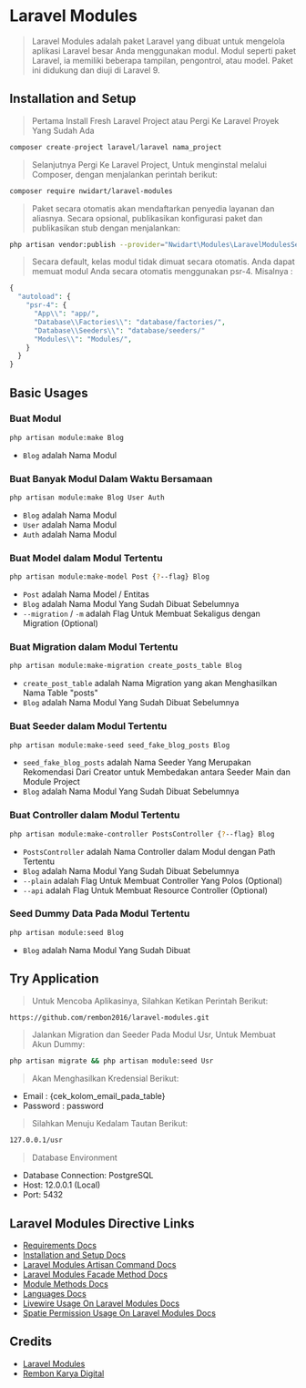 # Laravel Modules
> Laravel Modules adalah paket Laravel yang dibuat untuk mengelola aplikasi Laravel besar Anda menggunakan modul. Modul seperti paket Laravel, ia memiliki beberapa tampilan, pengontrol, atau model. Paket ini didukung dan diuji di Laravel 9.

## Installation and Setup
> Pertama Install Fresh Laravel Project atau Pergi Ke Laravel Proyek Yang Sudah Ada
```php
composer create-project laravel/laravel nama_project
```

> Selanjutnya Pergi Ke Laravel Project, Untuk menginstal melalui Composer, dengan menjalankan perintah berikut:
```bash
composer require nwidart/laravel-modules
```

> Paket secara otomatis akan mendaftarkan penyedia layanan dan aliasnya. Secara opsional, publikasikan konfigurasi paket dan publikasikan stub dengan menjalankan:
```bash
php artisan vendor:publish --provider="Nwidart\Modules\LaravelModulesServiceProvider"
```

> Secara default, kelas modul tidak dimuat secara otomatis. Anda dapat memuat modul Anda secara otomatis menggunakan psr-4. Misalnya :
```php
{
  "autoload": {
    "psr-4": {
      "App\\": "app/",
      "Database\\Factories\\": "database/factories/",
      "Database\\Seeders\\": "database/seeders/"
      "Modules\\": "Modules/",
    }
  }
}
```

## Basic Usages

### Buat Modul
```bash
php artisan module:make Blog
```
- `Blog` adalah Nama Modul

### Buat Banyak Modul Dalam Waktu Bersamaan
```bash
php artisan module:make Blog User Auth
```
- `Blog` adalah Nama Modul
- `User` adalah Nama Modul
- `Auth` adalah Nama Modul

### Buat Model dalam Modul Tertentu
```bash
php artisan module:make-model Post {?--flag} Blog
```
- `Post` adalah Nama Model / Entitas
- `Blog` adalah Nama Modul Yang Sudah Dibuat Sebelumnya
- `--migration` / `-m` adalah Flag Untuk Membuat Sekaligus dengan Migration (Optional)

### Buat Migration dalam Modul Tertentu
```bash
php artisan module:make-migration create_posts_table Blog
```
- `create_post_table` adalah Nama Migration yang akan Menghasilkan Nama Table "posts"
- `Blog` adalah Nama Modul Yang Sudah Dibuat Sebelumnya

### Buat Seeder dalam Modul Tertentu
```bash
php artisan module:make-seed seed_fake_blog_posts Blog
```
- `seed_fake_blog_posts` adalah Nama Seeder Yang Merupakan Rekomendasi Dari Creator untuk Membedakan antara Seeder Main dan Module Project
- `Blog` adalah Nama Modul Yang Sudah Dibuat Sebelumnya

### Buat Controller dalam Modul Tertentu
```bash
php artisan module:make-controller PostsController {?--flag} Blog
```
- `PostsController` adalah Nama Controller dalam Modul dengan Path Tertentu
- `Blog` adalah Nama Modul Yang Sudah Dibuat Sebelumnya
- `--plain` adalah Flag Untuk Membuat Controller Yang Polos (Optional)
- `--api` adalah Flag Untuk Membuat Resource Controller (Optional)

### Seed Dummy Data Pada Modul Tertentu
```bash
php artisan module:seed Blog
```
- `Blog` adalah Nama Modul Yang Sudah Dibuat

## Try Application
> Untuk Mencoba Aplikasinya, Silahkan Ketikan Perintah Berikut:
```bash
https://github.com/rembon2016/laravel-modules.git
```

> Jalankan Migration dan Seeder Pada Modul Usr, Untuk Membuat Akun Dummy:
```bash
php artisan migrate && php artisan module:seed Usr
```
> Akan Menghasilkan Kredensial Berikut:
- Email : {cek_kolom_email_pada_table}
- Password : password

> Silahkan Menuju Kedalam Tautan Berikut:
```bash
127.0.0.1/usr
```

> Database Environment
- Database Connection: PostgreSQL
- Host: 12.0.0.1 (Local)
- Port: 5432

## Laravel Modules Directive Links
- [Requirements Docs](https://docs.laravelmodules.com/v10/requirements)
- [Installation and Setup Docs](https://docs.laravelmodules.com/v10/installation-and-setup)
- [Laravel Modules Artisan Command Docs](https://docs.laravelmodules.com/v10/artisan-commands)
- [Laravel Modules Facade Method Docs](https://docs.laravelmodules.com/v10/facade-methods)
- [Module Methods Docs](https://docs.laravelmodules.com/v10/module-methods)
- [Languages Docs](https://docs.laravelmodules.com/v10/languages)
- [Livewire Usage On Laravel Modules Docs](https://docs.laravelmodules.com/v10/livewire)
- [Spatie Permission Usage On Laravel Modules Docs](https://docs.laravelmodules.com/v10/spatie-laravel-permission)

## Credits
- [Laravel Modules](https://docs.laravelmodules.com/v10/introduction)
- [Rembon Karya Digital](https://rembon.co.id/)
